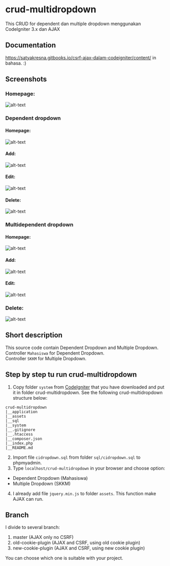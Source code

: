 # crud-multidropdown
This CRUD for dependent dan multiple dropdown menggunakan CodeIgniter 3.x dan AJAX

## Documentation
https://satyakresna.gitbooks.io/csrf-ajax-dalam-codeigniter/content/ in bahasa. :)

## Screenshots
### Homepage: <br>
![alt-text](https://github.com/satyakresna/crud-multidropdown/blob/master/screenshots/homepage.png "Homepage") <br>

### Dependent dropdown <br>
#### Homepage: <br>
![alt-text](https://github.com/satyakresna/crud-multidropdown/blob/master/screenshots/dependent%20dropdown.png "Dependent Dropdown homepage")<br>
#### Add: <br>
![alt-text](https://github.com/satyakresna/crud-multidropdown/blob/master/screenshots/dependent%20dropdown%20add.png "Dependent Dropdown Add")<br>
#### Edit: <br>
![alt-text](https://github.com/satyakresna/crud-multidropdown/blob/master/screenshots/dependent%20dropdown%20edit.png "Dependent Dropdown Edit")<br>
#### Delete: <br>
![alt-text](https://github.com/satyakresna/crud-multidropdown/blob/master/screenshots/dependent%20dropdown%20delete.png "Dependent Dropdown Delete")<br>

### Multidependent dropdown <br>
#### Homepage: <br>
![alt-text](https://github.com/satyakresna/crud-multidropdown/blob/master/screenshots/Multidependent%20dropdown.png "Multidependent dropdown homepage")<br>
#### Add: <br>
![alt-text](https://github.com/satyakresna/crud-multidropdown/blob/master/screenshots/Multidependent%20dropdown%20add.png "Dependent Dropdown Add")<br>
#### Edit: <br>
![alt-text](https://github.com/satyakresna/crud-multidropdown/blob/master/screenshots/Multidependent%20dropdown%20edit.png "Multidependent dropdown Edit")<br>
### Delete: <br>
![alt-text](https://github.com/satyakresna/crud-multidropdown/blob/master/screenshots/Multidependent%20dropdown%20delete.png "Multidependent dropdown Delete")<br>

## Short description
This source code contain Dependent Dropdown and Multiple Dropdown. <br>
Controller `Mahasiswa` for Dependent Dropdown. <br>
Controller `SKKM` for Multiple Dropdown. <br>

## Step by step tu run crud-multidropdown
1. Copy folder `system` from [CodeIgniter](https://codeigniter.com/download) that you have downloaded and put it in folder crud-multidropdown.
See the following crud-multidropdown structure below:
```
crud-multidropdown
|__application
|__assets
|__sql
|__system
|__.gitignore
|__.htaccess
|__composer.json
|__index.php
|__README.md
```
2. Import file `cidropdown.sql` from folder `sql/cidropdown.sql` to phpmyadmin.
3. Type `localhost/crud-multidropdown` in your browser and choose option:

  * Dependent Dropdown (Mahasiswa)
  * Multiple Dropdown (SKKM)

4. I already add file `jquery.min.js` to folder `assets`. This function make AJAX can run.

## Branch
I divide to several branch:
1. master (AJAX only no CSRF)
2. old-cookie-plugin (AJAX and CSRF, using old cookie plugin)
3. new-cookie-plugin (AJAX and CSRF, using new cookie plugin)

You can choose which one is suitable with your project.
